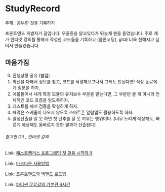 # StudyRecord
주제 : 공부한 것을 기록하자


프론트엔드 개발자가 꿈입니다.
우울증을 앓고있다가 뒤늦게 펜을 들었습니다.
주로 제가 인터넷 강의를 통해서 작성한 코드들을 기록하고 (클론코딩), git과 더욱 친해지고 싶어서 만들었습니다.


## 마음가짐
0. 진행상황 공유 (협업)
1. 최선을 다해서 정보를 찾고, 코드를 작성해보고나서 그래도 안된다면! 직장 동료에게 질문을 하자.
2. 예를들어서 내게 특정 모듈의 유지보수 부분을 맡는다면, 그 부분만 볼 게 아니라 전체적인 코드 흐름을 알도록하자.
3. 테스트를 해서 검증을 확실하게 하자.
4. 빼먹은 스케줄이 나오지 않도록 스마트폰 알림앱도 활용하도록 하자.
5. 일정산출을 잘 못 하면 첫 단추를 잘 못 끼우는 행위이다. (너무 느리게 예상해도, 빠르게 예상해도 올바르지 못한 결과가 산출된다)


###### 참고한 Git , 인터넷 강의 
Link: [패스트캠퍼스 프로그래밍 첫 걸음 시작하기](https://github.com/SeongJaeMoon/FastCampusWebPythonBasic, "패스트캠퍼스 프로그래밍 첫 걸음")

Link: [마크다운 사용방법](https://gist.github.com/ihoneymon/652be052a0727ad59601, "마크다운 사용방법")

Link: [프론트엔드와 백엔드 로드맵](https://github.com/devJang/developer-roadmap, "프론트엔드 백엔드 로드맵")

Link: [파이썬 무료강의 기본편 6시간](https://www.inflearn.com/course/%EB%82%98%EB%8F%84%EC%BD%94%EB%94%A9-%ED%8C%8C%EC%9D%B4%EC%8D%AC-%EA%B8%B0%EB%B3%B8/dashboard, "파이썬 무료 강의 (기본편) - 6시간 뒤면 나도 개발자")
